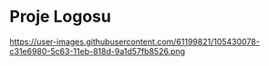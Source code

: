 # Proje Logosu
https://user-images.githubusercontent.com/61199821/105430078-c31e6980-5c63-11eb-818d-9a1d57fb8526.png
